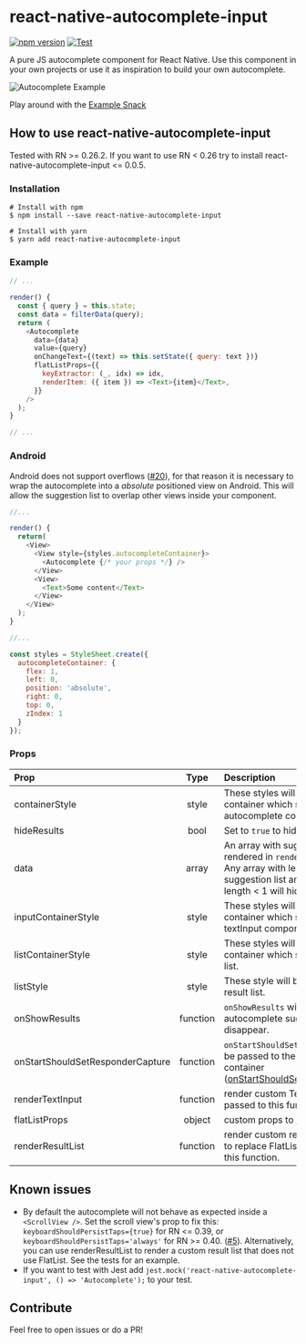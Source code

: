 # react-native-autocomplete-input
[![npm version](https://badge.fury.io/js/react-native-autocomplete-input.svg)](https://badge.fury.io/js/react-native-autocomplete-input)
[![Test](https://github.com/mrlaessig/react-native-autocomplete-input/actions/workflows/test.yml/badge.svg)](https://github.com/mrlaessig/react-native-autocomplete-input/actions/workflows/test.yml)

A pure JS autocomplete component for React Native. Use this component in your own projects or use it as inspiration to build your own autocomplete.

![Autocomplete Example](https://raw.githubusercontent.com/mrlaessig/react-native-autocomplete-input/master/example.gif)

Play around with the [Example Snack](https://byteburgers.com/autocomplete)

## How to use react-native-autocomplete-input
Tested with RN >= 0.26.2. If you want to use RN < 0.26 try to install react-native-autocomplete-input <= 0.0.5.

### Installation

```shell
# Install with npm
$ npm install --save react-native-autocomplete-input

# Install with yarn
$ yarn add react-native-autocomplete-input
```

### Example

```javascript
// ...

render() {
  const { query } = this.state;
  const data = filterData(query);
  return (
    <Autocomplete
      data={data}
      value={query}
      onChangeText={(text) => this.setState({ query: text })}
      flatListProps={{
        keyExtractor: (_, idx) => idx,
        renderItem: ({ item }) => <Text>{item}</Text>,
      }}
    />
  );
}

// ...
```

### Android
Android does not support overflows ([#20](https://github.com/mrlaessig/react-native-autocomplete-input/issues/20)), for that reason it is necessary to wrap the autocomplete into a *absolute* positioned view on Android. This will  allow the suggestion list to overlap other views inside your component.

```javascript
//...

render() {
  return(
    <View>
      <View style={styles.autocompleteContainer}>
        <Autocomplete {/* your props */} />
      </View>
      <View>
        <Text>Some content</Text>
      </View>
    </View>
  );
}

//...

const styles = StyleSheet.create({
  autocompleteContainer: {
    flex: 1,
    left: 0,
    position: 'absolute',
    right: 0,
    top: 0,
    zIndex: 1
  }
});

```

### Props
| Prop | Type | Description |
| :------------ |:---------------:| :-----|
| containerStyle | style | These styles will be applied to the container which surrounds the autocomplete component. |
| hideResults | bool | Set to `true` to hide the suggestion list.
| data | array | An array with suggestion items to be rendered in `renderItem({ item, i })`. Any array with length > 0 will open the suggestion list and any array with length < 1 will hide the list. |
| inputContainerStyle | style | These styles will be applied to the container which surrounds the textInput component. |
| listContainerStyle | style | These styles will be applied to the container which surrounds the result list. |
| listStyle | style | These style will be applied to the result list. |
| onShowResults | function | `onShowResults` will be called when the autocomplete suggestions appear or disappear. |
| onStartShouldSetResponderCapture | function | `onStartShouldSetResponderCapture` will be passed to the result list view container ([onStartShouldSetResponderCapture](https://reactnative.dev/docs/gesture-responder-system#capture-shouldset-handlers)). |
| renderTextInput | function | render custom TextInput. All props passed to this function. |
| flatListProps | object | custom props to [FlatList](https://reactnative.dev/docs/flatlist). |
| renderResultList | function | render custom result list. Can be used to replace FlatList. All props passed to this function. |

## Known issues
* By default the autocomplete will not behave as expected inside a `<ScrollView />`. Set the scroll view's prop to fix this: `keyboardShouldPersistTaps={true}` for RN <= 0.39, or `keyboardShouldPersistTaps='always'` for RN >= 0.40. ([#5](https://github.com/mrlaessig/react-native-autocomplete-input/issues/5)). Alternatively, you can use renderResultList to render a custom result list that does not use FlatList. See the tests for an example.
* If you want to test with Jest add ```jest.mock('react-native-autocomplete-input', () => 'Autocomplete');``` to your test.

## Contribute
Feel free to open issues or do a PR!

